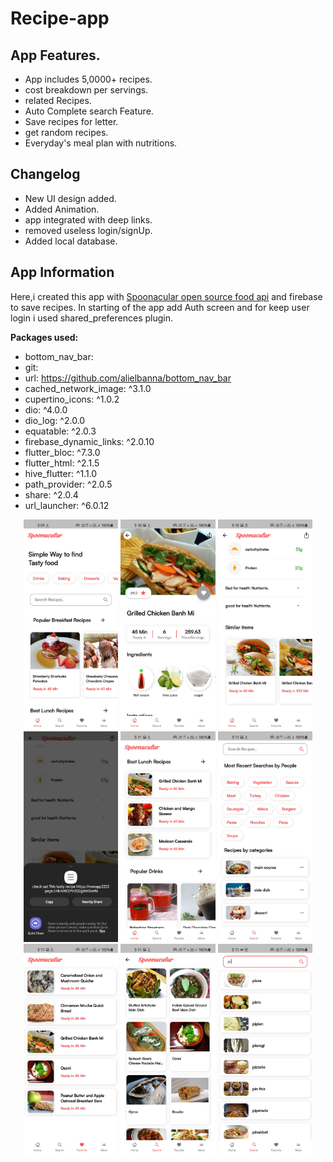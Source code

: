 # Recipe-app

## App Features.

- App includes 5,0000+ recipes.
- cost breakdown per servings.
- related Recipes.
- Auto Complete search Feature.
- Save recipes for letter.
- get random recipes.
- Everyday's meal plan with nutritions.

## Changelog

- New UI design added.
- Added Animation.
- app integrated with deep links.
- removed useless login/signUp.
- Added local database.

## App Information

Here,i created this app with [Spoonacular open source food api](https://spoonacular.com/food-api/) and firebase to save recipes. In starting of the app add Auth screen and for keep user login i used shared_preferences plugin.

**Packages used:**

- bottom_nav_bar:
- git:
- url: https://github.com/alielbanna/bottom_nav_bar
- cached_network_image: ^3.1.0
- cupertino_icons: ^1.0.2
- dio: ^4.0.0
- dio_log: ^2.0.0
- equatable: ^2.0.3
- firebase_dynamic_links: ^2.0.10
- flutter_bloc: ^7.3.0
- flutter_html: ^2.1.5
- hive_flutter: ^1.1.0
- path_provider: ^2.0.5
- share: ^2.0.4
- url_launcher: ^6.0.12

<p align="center">
<img src="screenshots/Screenshot_20211010-170957.jpg" width="30%">
<img src="screenshots/Screenshot_20211010-171015.jpg" width="30%">
<img src="screenshots/Screenshot_20211010-171028.jpg" width="30%">
<img src="screenshots/Screenshot_20211010-171048_Android System.jpg" width="30%">
<img src="screenshots/Screenshot_20211010-171101.jpg" width="30%">
<img src="screenshots/Screenshot_20211010-171106.jpg" width="30%">
<img src="screenshots/Screenshot_20211010-171110.jpg" width="30%">
<img src="screenshots/Screenshot_20211010-171121.jpg" width="30%">
<img src="screenshots/Screenshot_20211010-171150.jpg" width="30%">

</p>

